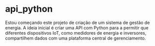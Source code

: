 # api_python
Estou começando este projeto de criação de um sistema de gestão de energia. A ideia inicial é criar uma API com Python para a permitir que diferentes dispositivos IoT, como medidores de energia e inversores, compartilhem dados com uma plataforma central de gerenciamento.

